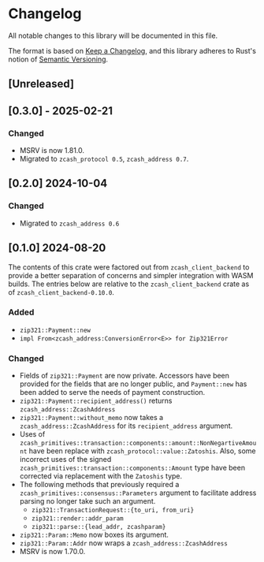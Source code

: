# Changelog
All notable changes to this library will be documented in this file.

The format is based on [Keep a Changelog](https://keepachangelog.com/en/1.0.0/),
and this library adheres to Rust's notion of
[Semantic Versioning](https://semver.org/spec/v2.0.0.html).

## [Unreleased]

## [0.3.0] - 2025-02-21
### Changed
- MSRV is now 1.81.0.
- Migrated to `zcash_protocol 0.5`, `zcash_address 0.7`.

## [0.2.0] 2024-10-04

### Changed
- Migrated to `zcash_address 0.6`

## [0.1.0] 2024-08-20

The contents of this crate were factored out from `zcash_client_backend` to
provide a better separation of concerns and simpler integration with WASM
builds. The entries below are relative to the `zcash_client_backend` crate as
of `zcash_client_backend-0.10.0`.

### Added
- `zip321::Payment::new`
- `impl From<zcash_address:ConversionError<E>> for Zip321Error`

### Changed
- Fields of `zip321::Payment` are now private. Accessors have been provided for
  the fields that are no longer public, and `Payment::new` has been added to
  serve the needs of payment construction.
- `zip321::Payment::recipient_address()` returns `zcash_address::ZcashAddress`
- `zip321::Payment::without_memo` now takes a `zcash_address::ZcashAddress` for
  its `recipient_address` argument.
- Uses of `zcash_primitives::transaction::components::amount::NonNegartiveAmount`
  have been replace with `zcash_protocol::value::Zatoshis`. Also, some incorrect
  uses of the signed `zcash_primitives::transaction::components::Amount`
  type have been corrected via replacement with the `Zatoshis` type.
- The following methods that previously required a 
  `zcash_primitives::consensus::Parameters` argument to facilitate address
  parsing no longer take such an argument.
  - `zip321::TransactionRequest::{to_uri, from_uri}`
  - `zip321::render::addr_param`
  - `zip321::parse::{lead_addr, zcashparam}`
- `zip321::Param::Memo` now boxes its argument.
- `zip321::Param::Addr` now wraps a `zcash_address::ZcashAddress`
- MSRV is now 1.70.0.
